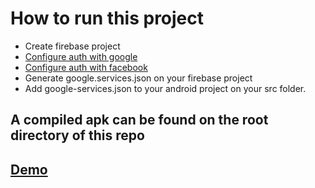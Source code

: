 # How to run this project
 - Create firebase project
 - [Configure auth with google](https://developers.google.com/identity/one-tap/android/get-started#api-console)
 - [Configure auth with facebook](https://github.com/firebase/FirebaseUI-Android/blob/master/auth/README.md#facebook)
 - Generate google.services.json on your firebase project
 - Add google-services.json to your android project on your src folder.
 
 
 ## A compiled apk can be found on the root directory of this repo
 ## [Demo](https://drive.google.com/file/d/1KGMGaTiMZoL5hy_pKWuTdi39E5dVwIvm/view?usp=share_link)
